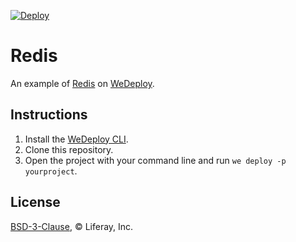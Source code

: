 [![Deploy](https://cdn.wedeploy.com/images/deploy.svg)](https://console.wedeploy.com/deploy?repo=https://github.com/wedeploy-examples/redis-example)

# Redis

An example of [Redis](https://hub.docker.com/_/redis/) on [WeDeploy](https://wedeploy.com/).

## Instructions

1. Install the [WeDeploy CLI](https://wedeploy.com/docs/intro/using-the-command-line/).
2. Clone this repository.
3. Open the project with your command line and run `we deploy -p yourproject`.

## License

[BSD-3-Clause](./LICENSE.md), © Liferay, Inc.
